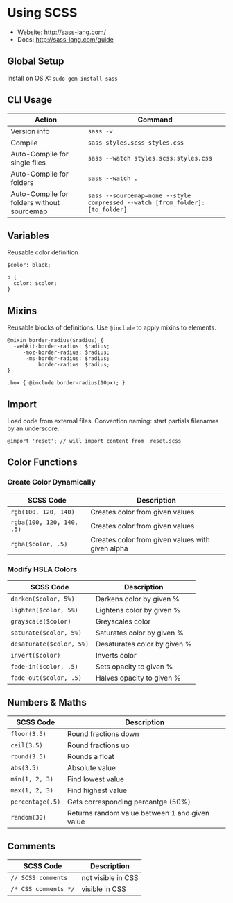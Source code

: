 # Using SCSS

- Website: http://sass-lang.com/
- Docs: http://sass-lang.com/guide

## Global Setup

Install on OS X: `sudo gem install sass`

## CLI Usage

| Action | Command |
| --- | --- |
| Version info | `sass -v` |
| Compile | `sass styles.scss styles.css` |
| Auto-Compile for single files | `sass --watch styles.scss:styles.css` |
| Auto-Compile for folders | `sass --watch .` |
| Auto-Compile for folders without sourcemap | `sass --sourcemap=none --style compressed --watch [from_folder]:[to_folder]` |

## Variables
Reusable color definition

```
$color: black;

p {
  color: $color;
}
```

## Mixins
Reusable blocks of definitions. Use `@include` to apply mixins to elements.

```
@mixin border-radius($radius) {
  -webkit-border-radius: $radius;
     -moz-border-radius: $radius;
      -ms-border-radius: $radius;
          border-radius: $radius;
}

.box { @include border-radius(10px); }
```

## Import
Load code from external files. Convention naming: start partials filenames by an underscore.

```
@import 'reset'; // will import content from _reset.scss
```

## Color Functions

### Create Color Dynamically
| SCSS Code | Description |
| --- | --- |
| `rgb(100, 120, 140)` | Creates color from given values |
| `rgba(100, 120, 140, .5)` | Creates color from given values |
| `rgba($color, .5)` | Creates color from given values with given alpha |

### Modify HSLA Colors
| SCSS Code | Description |
| --- | --- |
| `darken($color, 5%)` | Darkens color by given % |
| `lighten($color, 5%)` | Lightens color by given % |
| `grayscale($color)` | Greyscales color |
| `saturate($color, 5%)` | Saturates color by given % |
| `desaturate($color, 5%)` | Desaturates color by given % |
| `invert($color)` | Inverts color |
| `fade-in($color, .5)` | Sets opacity to given % |
| `fade-out($color, .5)` | Halves opacity to given % |

## Numbers & Maths
| SCSS Code | Description |
| --- | --- |
| `floor(3.5)` | Round fractions down |
| `ceil(3.5)` | Round fractions up |
| `round(3.5)` | Rounds a float |
| `abs(3.5)` | Absolute value |
| `min(1, 2, 3)` | Find lowest value |
| `max(1, 2, 3)` | Find highest value |
| `percentage(.5)` | Gets corresponding percantge (50%) |
| `random(30)` |Returns random value between 1 and given value  |

## Comments
| SCSS Code | Description |
| --- | --- |
| `// SCSS comments` | not visible in CSS |
| `/* CSS comments */` | visible in CSS |
